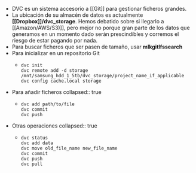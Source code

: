 - DVC es un sistema accesorio a [[Git]] para gestionar ficheros grandes.
- La ubicación de su almacén de datos es actualmente **[[Dropbox]]/dvc_storage**. Hemos debatido sobre si llegarlo a [[Amazon/AWS/S3)]], pero mejor no porque gran parte de los datos que generamos en un momento dado serán prescindibles y corremos el riesgo de estar pagando por nada.
- Para buscar ficheros que ser pasen de tamaño, usar **mlkgitlfssearch**
- Para inicializar en un repositorio Git
  - ```shell
    dvc init
    dvc remote add -d storage /mnt/samsung_hdd_1_5tb/dvc_storage/project_name_if_applicable
    dvc config cache.local storage
    ```
- Para añadir ficheros
  collapsed:: true
  - ```Shell
    dvc add path/to/file
    dvc commit
    dvc push
    ```
- Otras operaciones
  collapsed:: true
  - ```shell
    dvc status
    dvc add data
    dvc move old_file_name new_file_name
    dvc commit
    dvc push
    dvc pull
    ```